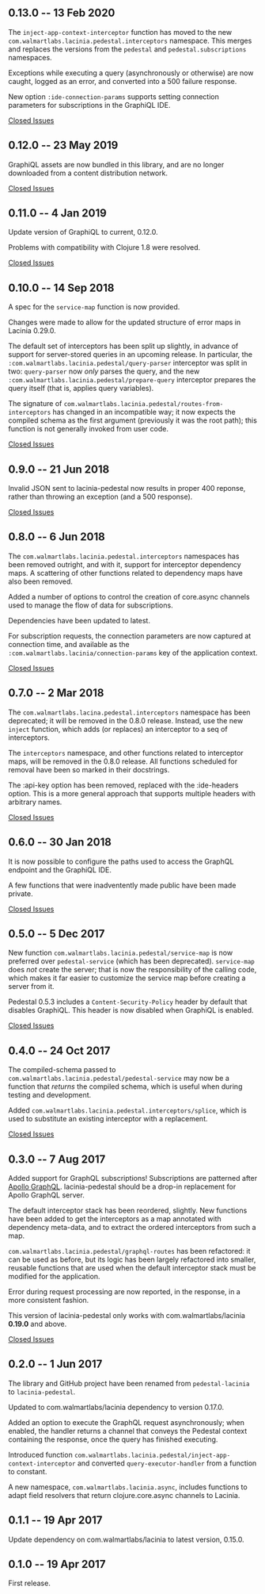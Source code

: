 ## 0.13.0 -- 13 Feb 2020

The `inject-app-context-interceptor` function has moved to the new
`com.walmartlabs.lacinia.pedestal.interceptors` namespace. This merges
and replaces the versions from the `pedestal` and `pedestal.subscriptions` namespaces.

Exceptions while executing a query (asynchronously or otherwise) are now caught,
logged as an error, and converted into a 500 failure response.

New option `:ide-connection-params` supports setting connection parameters for subscriptions
in the GraphiQL IDE.

[Closed Issues](https://github.com/walmartlabs/lacinia-pedestal/milestone/12?closed=1)

## 0.12.0 -- 23 May 2019

GraphiQL assets are now bundled in this library, and are no longer
downloaded from a content distribution network.

[Closed Issues](https://github.com/walmartlabs/lacinia-pedestal/milestone/11?closed=1)

## 0.11.0 -- 4 Jan 2019

Update version of GraphiQL to current, 0.12.0.

Problems with compatibility with Clojure 1.8 were resolved.

[Closed Issues](https://github.com/walmartlabs/lacinia-pedestal/milestone/10?closed=1)

## 0.10.0 -- 14 Sep 2018

A spec for the `service-map` function is now provided.

Changes were made to allow for the updated structure of error maps in Lacinia 0.29.0.

The default set of interceptors has been split up slightly, in advance
of support for server-stored queries in an upcoming release.
In particular, the `:com.walmartlabs.lacinia.pedestal/query-parser` interceptor
was split in two: `query-parser` now *only* parses the query, and 
the new `:com.walmartlabs.lacinia.pedestal/prepare-query` interceptor prepares
the query itself (that is, applies query variables).

The signature of `com.walmartlabs.lacinia.pedestal/routes-from-interceptors`
has changed in an incompatible way; it now expects the compiled schema
as the first argument (previously it was the root path); this function
is not generally invoked from user code.

[Closed Issues](https://github.com/walmartlabs/lacinia-pedestal/milestone/9?closed=1)

## 0.9.0 -- 21 Jun 2018

Invalid JSON sent to lacinia-pedestal now results in proper 400 reponse,
rather than throwing an exception (and a 500 response).

[Closed Issues](https://github.com/walmartlabs/lacinia-pedestal/milestone/8?closed=1)

## 0.8.0 -- 6 Jun 2018

The `com.walmartlabs.lacinia.pedestal.interceptors` namespaces has been
removed outright, and with it, support for interceptor dependency maps.
A scattering of other functions related to dependency maps have also been removed.


Added a number of options to control the creation of core.async channels used
to manage the flow of data for subscriptions.

Dependencies have been updated to latest.

For subscription requests, the connection parameters are now captured at connection time,
and available as the `:com.walmartlabs.lacinia/connection-params` key of the application context.

[Closed Issues](https://github.com/walmartlabs/lacinia-pedestal/milestone/7?closed=1)

## 0.7.0 -- 2 Mar 2018

The `com.walmartlabs.lacina.pedestal.interceptors` namespace has been deprecated; it will be removed
in the 0.8.0 release.
Instead, use the new `inject` function, which adds (or replaces) an interceptor to a seq of
interceptors.

The `interceptors` namespace, and other functions related to interceptor maps, will be removed
in the 0.8.0 release.  All functions scheduled for removal have been so marked in their docstrings.

The :api-key option has been removed, replaced with the :ide-headers option.
This is a more general approach that supports multiple headers with arbitrary names.

[Closed Issues](https://github.com/walmartlabs/lacinia-pedestal/milestone/6?closed=1)

## 0.6.0 -- 30 Jan 2018

It is now possible to configure the paths used to access the GraphQL endpoint and
the GraphiQL IDE.

A few functions that were inadventently made public have been made private.

[Closed Issues](https://github.com/walmartlabs/lacinia-pedestal/milestone/5?closed=1)

## 0.5.0 -- 5 Dec 2017

New function `com.walmartlabs.lacinia.pedestal/service-map` is now preferred
over `pedestal-service` (which has been deprecated).
`service-map` does *not* create the server; that is now the responsibility
of the calling code,
which makes it far easier to customize the service map before creating a server
from it.

Pedestal 0.5.3 includes a `Content-Security-Policy` header by default that disables
GraphiQL.
This header is now disabled when GraphiQL is enabled.

[Closed Issues](https://github.com/walmartlabs/lacinia-pedestal/milestone/4?closed=1)

## 0.4.0 -- 24 Oct 2017

The compiled-schema passed to `com.walmartlabs.lacinia.pedestal/pedestal-service` may now
be a function that _returns_ the compiled schema, which is useful when during testing
and development.

Added `com.walmartlabs.lacinia.pedestal.interceptors/splice`, which is
used to substitute an existing interceptor with a replacement.

[Closed Issues](https://github.com/walmartlabs/lacinia-pedestal/milestone/3?closed=1)

## 0.3.0 -- 7 Aug 2017

Added support for GraphQL subscriptions!
Subscriptions are patterned after [Apollo GraphQL](http://dev.apollodata.com/tools/graphql-subscriptions/index.html).
lacinia-pedestal should be a drop-in replacement for Apollo GraphQL server.

The default interceptor stack has been reordered, slightly.
New functions have been added to get the interceptors as a map
annotated with dependency meta-data, and to extract
the ordered interceptors from such a map.

`com.walmartlabs.lacinia.pedestal/graphql-routes` has been refactored:
it can be used as before, but its logic has been largely refactored
into smaller, reusable functions that are used when the default
interceptor stack must be modified for the application.

Error during request processing are now reported, in the response, in a more
consistent fashion.

This version of lacinia-pedestal only works with com.walmartlabs/lacinia **0.19.0** and above.

[Closed Issues](https://github.com/walmartlabs/lacinia-pedestal/milestone/2?closed=1)

## 0.2.0 -- 1 Jun 2017

The library and GitHub project have been renamed from `pedestal-lacinia` to
`lacinia-pedestal`.

Updated to com.walmartlabs/lacinia dependency to version 0.17.0.

Added an option to execute the GraphQL request asynchronously; when enabled,
the handler returns a channel that conveys the Pedestal context containing
the response, once the query has finished executing.

Introduced function `com.walmartlabs.lacinia.pedestal/inject-app-context-interceptor` and
converted `query-executor-handler` from a function to constant.

A new namespace, `com.walmartlabs.lacinia.async`, includes functions to adapt
field resolvers that return clojure.core.async channels to Lacinia.

## 0.1.1 -- 19 Apr 2017

Update dependency on com.walmartlabs/lacinia to latest version, 0.15.0.

## 0.1.0 -- 19 Apr 2017

First release.


